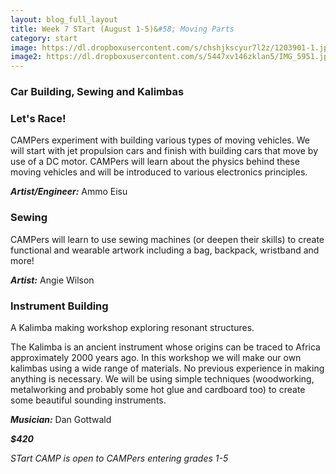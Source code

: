 ```yaml
---
layout: blog_full_layout
title: Week 7 STart (August 1-5)&#58; Moving Parts
category: start
image: https://dl.dropboxusercontent.com/s/chshjkscyur7l2z/1203901-1.jpg?dl=0
image2: https://dl.dropboxusercontent.com/s/5447xv146zklan5/IMG_5951.jpg?dl=0
---
```


### Car Building, Sewing and Kalimbas

### Let's Race!
CAMPers experiment with building various types of moving vehicles. We will start with jet propulsion cars and finish with building cars that move by use of a DC motor. CAMPers will learn about the physics behind these moving vehicles and will be introduced to various electronics principles. 

**_Artist/Engineer:_** Ammo Eisu


### Sewing

CAMPers will learn to use sewing machines (or deepen their skills) to create functional and wearable artwork including a bag, backpack, wristband and more!

**_Artist:_** Angie Wilson


### Instrument Building
A Kalimba making workshop exploring resonant structures.

The Kalimba is an ancient instrument whose origins can be traced to Africa approximately 2000 years ago. In this workshop we will make our own kalimbas using a wide range of materials. No previous experience in making anything is necessary. We will be using simple techniques (woodworking, metalworking and probably some hot glue and cardboard too) to create some beautiful sounding instruments.

**_Musician:_** Dan Gottwald

**_$420_**

*STart CAMP is open to CAMPers entering grades 1-5*
